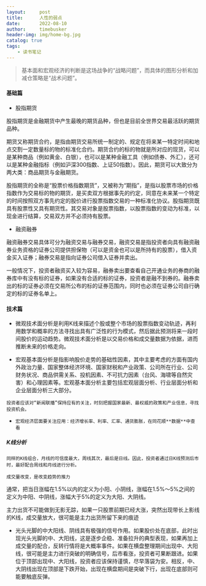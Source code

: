 ```yaml
---
layout:     post
title:      人性的弱点
date:       2022-08-10
author:     timebusker
header-img: img/home-bg.jpg
catalog: true
tags:
    - 读书笔记
---  
```


> 基本面和宏观经济的判断是这场战争的“战略问题”，而具体的图形分析和加减仓策略是“战术问题”。

#### 基础篇

- 股指期货

股指期货是金融期货中产生最晚的期货品种，但也是目前全世界交易最活跃的期货品种。

期货又称期货合约，是指由期货交易所统一制定的、规定在将来某一特定时间和地点交割一定数量标的物的标准化合约。期货合约的标的物就是所对应的现货，可以是某种商品（例如黄金、白银），也可以是某种金融工具（例如债券、外汇），还可以是某种金融指标（例如沪深300指数、上证50指数）。因此，期货可以大致分为两大类：商品期货与金融期货。

股指期货的全称是“股票价格指数期货”，又被称为“期指”，是指以股票市场的价格指数作为交易标的物的期货，是买卖双方根据事先的约定，同意在未来某一个特定的时间按照双方事先约定的股价进行股票指数交易的一种标准化协议。股指期货既具有股票性又具有期货性。其交易对象是股票指数，以股票指数的变动为标准，以现金进行结算，交易双方并不必须持有股票。


- 融资融券

融资融券交易具体可分为融资交易与融券交易，融资交易是指投资者向具有融资融券业务资格的证券公司提供担保物（可以是资金也可以是所持有的股票），借入资金买入证券；融券交易是指向证券公司借入证券并卖出。

一般情况下，投资者融资买入较为容易，融券卖出要查看自己开通业务的券商的融券库中有没有标的证券，如果没有合适的标的证券，投资者是融不到券的。融券卖出的标的证券必须在交易所公布的标的证券范围内，同时也必须在证券公司自行确定的标的证券名单上。

#### 技术篇

- 微观技术面分析是利用K线来描述个股或整个市场的股票指数变动轨迹，再利用数学和概率的方法寻找出具有广泛性的行为模式，然后据此预测将来一段时间股价的运动趋势。微观技术面分析是以交易价格和成交量数据为依据，进而推断未来的价格走向。

- 宏观基本面分析是指影响股价走势的基础性因素，其中主要考虑的方面有国内外政治力量、国家整体经济环境、国家财税和产业政策、公司所在行业、公司财务状况、商品供需关系、投机因素、不可抗力因素（台风、海啸等自然灾害）和心理因素等。宏观基本面分析主要包括宏观层面分析、行业层面分析和企业层面分析三大部分。

`投资者应该对“新闻联播”保持应有的关注，时刻把握国家最新、最权威的政策和产业信息，寻找投资机会。`

- `宏观经济层面要关注应用：经济增长率、利率、汇率、通货膨胀，在同花顺**数据**中查看`

##### K线分析

`同样的K线组合，月线的可信度最大，周线其次，最后是日线。因此，投资者通过日K线预测后市时，最好配合周线和月线进行分析。`

`成交量改变，是改变趋势的推力`

通常，把当日涨幅在1.5%以内的定义为小阳、小阴线，涨幅在1.5%～5%之间的定义为中阳、中阴线，涨幅大于5%的定义为大阳、大阴线。

主力出货不可能做到无影无踪，如果一只股票前期已经大涨，突然出现带长上影线的K线，成交量放大，很可能是主力出货所留下来的痕迹

- 光头光脚的中大阳线、阴线具有极强的信号作用。如果股价处在底部，此时出现光头光脚的中、大阳线，这是逐步企稳、准备拉升的典型表现，如果再加上成交量的配合，反转行情将是大概率事件。如果在横盘整理期间出现中、大阳线，很可能是主力进行突破的明确信号，后市看涨，投资者可果断跟进。如果位于顶部出现中、大阳线，投资者应该保持谨慎，尽早落袋为安。相反，中、大阴线出现在顶部是下跌开始，出现在横盘期间是突破下行，出现在底部则可能要触底反弹。

